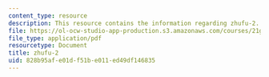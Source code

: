 ```yaml
---
content_type: resource
description: This resource contains the information regarding zhufu-2.
file: https://ol-ocw-studio-app-production.s3.amazonaws.com/courses/21g-105-chinese-v-regular-chinese-cultures-society-fall-2003/828b95afe01df51be011ed49df146835_MIT21G_105F03_zhufu2.pdf
file_type: application/pdf
resourcetype: Document
title: zhufu-2
uid: 828b95af-e01d-f51b-e011-ed49df146835
---
```

